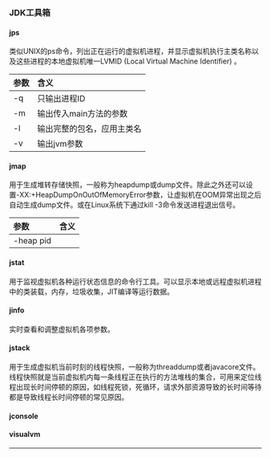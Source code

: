 
### JDK工具箱
#### jps
类似UNIX的ps命令，列出正在运行的虚拟机进程，并显示虚拟机执行主类名称以及这些进程的本地虚拟机唯一LVMID (Local Virtual Machine Identifier) 。

参数|含义
:--|:--
-q|只输出进程ID
-m|输出传入main方法的参数
-l|输出完整的包名，应用主类名
-v|输出jvm参数

#### jmap
用于生成堆转存储快照，一般称为heapdump或dump文件。除此之外还可以设置-XX:+HeapDumpOnOutOfMemoryError参数，让虚拟机在OOM异常出现之后自动生成dump文件。或在Linux系统下通过kill -3命令发送进程退出信号。

参数|含义
:--|:--
-heap pid|

#### jstat
用于监视虚拟机各种运行状态信息的命令行工具。可以显示本地或远程虚拟机进程中的类装载，内存，垃圾收集，JIT编译等运行数据。
#### jinfo
实时查看和调整虚拟机各项参数。

#### jstack
用于生成虚拟机当前时刻的线程快照，一般称为threaddump或者javacore文件。线程快照就是当前虚拟机内每一条线程正在执行的方法堆栈的集合，可用来定位线程出现长时间停顿的原因，如线程死锁，死循环，请求外部资源导致的长时间等待都是导致线程长时间停顿的常见原因。
#### jconsole
#### visualvm
***

